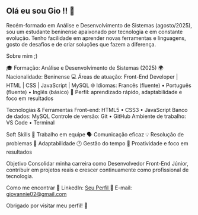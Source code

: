 ## Olá eu sou Gio  !! 👋


Recém-formado em Análise e Desenvolvimento de Sistemas (agosto/2025), sou um estudante beninense apaixonado por tecnologia e em constante evolução. Tenho facilidade em aprender novas ferramentas e linguagens, gosto de desafios e de criar soluções que fazem a diferença.

Sobre mim ;)

🎓 Formação: Análise e Desenvolvimento de Sistemas (2025)
🌍 Nacionalidade: Beninense
💻 Áreas de atuação: Front-End Developer | HTML | CSS | JavaScript | MySQL
🌐 Idiomas: Francês (fluente) • Português (fluente) • Inglês (básico) 
🚀 Perfil: aprendizado rápido, adaptabilidade e foco em resultados

Tecnologias & Ferramentas Front-end: HTML5 • CSS3 • JavaScript Banco de dados: MySQL Controle de versão: Git • GitHub Ambiente de trabalho: VS Code • Terminal

Soft Skills 
🤝 Trabalho em equipe
🗣️ Comunicação eficaz
💡 Resolução de problemas
🔄 Adaptabilidade
🕐 Gestão do tempo
🎯 Proatividade e foco em resultados

Objetivo Consolidar minha carreira como Desenvolvedor Front-End Júnior, contribuir em projetos reais e crescer continuamente como profissional de tecnologia.

Como me encontrar 
💼 LinkedIn: [Seu Perfil ](https://www.linkedin.com/in/giovanni-wilio-clarens-ayihounkpe-dako-4b0a96251/)
📧 E-mail: giovannie02@gmail.com

Obrigado por visitar meu perfil! 🚀
